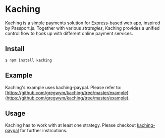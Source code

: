 Kaching
=======

Kaching is a simple payments solution for [Express](https://github.com/visionmedia/express)-based web app, inspired by Passport.js. Together with various _strategies_, Kaching provides a unified control flow to hook up with different online payment services.

## Install

	$ npm install kaching

## Example

Kaching's example uses kaching-paypal. Please refer to: [https://github.com/gregwym/kaching/tree/master/example](https://github.com/gregwym/kaching/tree/master/example).

## Usage

Kaching has to work with at least one strategy. Please checkout [kaching-paypal](https://github.com/gregwym/kaching-paypal) for further instrcutions.
